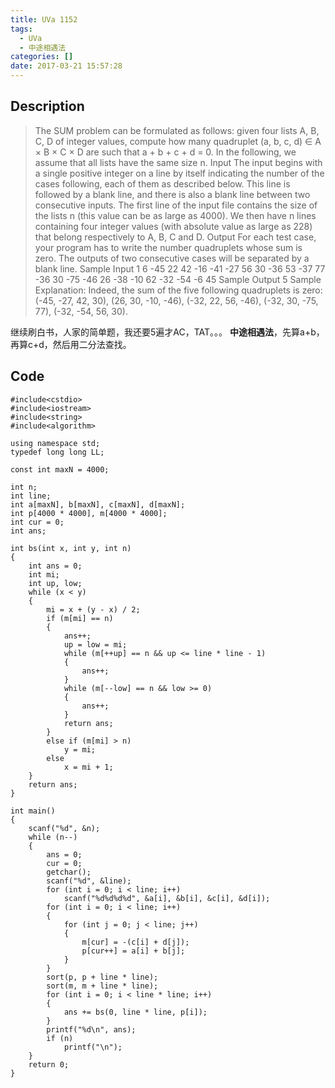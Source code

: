 ```yaml
---
title: UVa 1152
tags:
  - UVa
  - 中途相遇法
categories: []
date: 2017-03-21 15:57:28
---
```


## Description

> The SUM problem can be formulated as follows: given four lists A, B, C, D of integer values, compute
how many quadruplet (a, b, c, d) ∈ A × B × C × D are such that a + b + c + d = 0. In the following, we
assume that all lists have the same size n.
Input
The input begins with a single positive integer on a line by itself indicating the number of the cases
following, each of them as described below. This line is followed by a blank line, and there is also a
blank line between two consecutive inputs.
The first line of the input file contains the size of the lists n (this value can be as large as 4000).
We then have n lines containing four integer values (with absolute value as large as 228) that belong
respectively to A, B, C and D.
Output
For each test case, your program has to write the number quadruplets whose sum is zero.
The outputs of two consecutive cases will be separated by a blank line.
Sample Input
1
6
-45 22 42 -16
-41 -27 56 30
-36 53 -37 77
-36 30 -75 -46
26 -38 -10 62
-32 -54 -6 45
Sample Output
5
Sample Explanation: Indeed, the sum of the five following quadruplets is zero: (-45, -27, 42, 30),
(26, 30, -10, -46), (-32, 22, 56, -46), (-32, 30, -75, 77), (-32, -54, 56, 30).

继续刷白书，人家的简单题，我还要5遍才AC，TAT。。。
**中途相遇法**，先算a+b，再算c+d，然后用二分法查找。

## Code

```
#include<cstdio>
#include<iostream>
#include<string>
#include<algorithm>

using namespace std;
typedef long long LL;

const int maxN = 4000;

int n;
int line;
int a[maxN], b[maxN], c[maxN], d[maxN];
int p[4000 * 4000], m[4000 * 4000];
int cur = 0;
int ans;

int bs(int x, int y, int n)
{
	int ans = 0;
	int mi;
	int up, low;
	while (x < y)
	{
		mi = x + (y - x) / 2;
		if (m[mi] == n)
		{
			ans++;
			up = low = mi;
			while (m[++up] == n && up <= line * line - 1)
			{
				ans++;
			}
			while (m[--low] == n && low >= 0)
			{
				ans++;
			}
			return ans;
		}
		else if (m[mi] > n)
			y = mi;
		else
			x = mi + 1;
	}
	return ans;
}

int main()
{
	scanf("%d", &n);
	while (n--)
	{
		ans = 0;
		cur = 0;
		getchar();
		scanf("%d", &line);
		for (int i = 0; i < line; i++)
			scanf("%d%d%d%d", &a[i], &b[i], &c[i], &d[i]);
		for (int i = 0; i < line; i++)
		{
			for (int j = 0; j < line; j++)
			{
				m[cur] = -(c[i] + d[j]);
				p[cur++] = a[i] + b[j];
			}
		}
		sort(p, p + line * line);
		sort(m, m + line * line);
		for (int i = 0; i < line * line; i++)
		{
			ans += bs(0, line * line, p[i]);
		}
		printf("%d\n", ans);
		if (n)
			printf("\n");
	}
	return 0;
}
```
